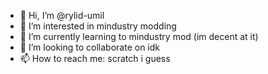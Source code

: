 - 👋 Hi, I’m @rylid-umil
- 👀 I’m interested in mindustry modding
- 🌱 I’m currently learning to mindustry mod (im decent at it)
- 💞️ I’m looking to collaborate on idk
- 📫 How to reach me: scratch i guess

<!---
rylid-umil/rylid-umil is a ✨ special ✨ repository because its `README.md` (this file) appears on your GitHub profile.
You can click the Preview link to take a look at your changes.
--->
